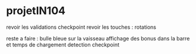 # projetIN104


revoir les validations checkpoint
revoir les touches : rotations

reste a faire :
bulle bleue sur la vaisseau
affichage des bonus dans la barre
et temps de chargement
detection checkpoint
